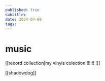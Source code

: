 ```yaml
---
published: true
subtitle:
date: 2024-07-09
tags: 
---
```


# music
[[record collection|my vinyls colection!!!!!!! !]]

[[shadowdog]]